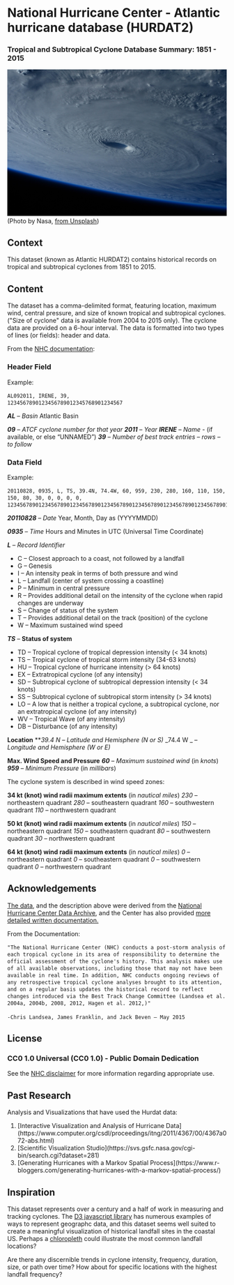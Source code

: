 
# National Hurricane Center - Atlantic hurricane database (HURDAT2)

### Tropical and Subtropical Cyclone Database Summary: 1851 - 2015

![Satellite Image of Hurricane](/images/NASA_hurricane.jpg)
(Photo by Nasa, [from Unsplash](https://unsplash.com/@nasa))

## Context
This dataset (known as Atlantic HURDAT2) contains historical records
on tropical and subtropical cyclones from 1851 to 2015.

## Content
The dataset has a comma-delimited format, featuring location, maximum wind,
central pressure, and size of known tropical and subtropical cyclones.
("Size of cyclone" data is available from 2004 to 2015 only).  The cyclone
data are provided on a 6-hour interval.  The data is formatted into two types
of lines (or fields): header and data.

From the [NHC documentation](http://www.nhc.noaa.gov/data/hurdat/hurdat2-format-atlantic.pdf):

### Header Field

Example:
```
AL092011, IRENE, 39,
1234567890123456789012345768901234567
```
**_AL_** – *Basin*
Atlantic Basin

**_09_** – *ATCF cyclone number for that year*
**_2011_** – *Year*
**_IRENE_** – *Name* - (if available, or else “UNNAMED”)
**_39_** – *Number of best track entries – rows – to follow*

### Data Field

Example:
```
20110828, 0935, L, TS, 39.4N, 74.4W, 60, 959, 230, 280, 160, 110, 150, 150, 80, 30, 0, 0, 0, 0,
123456789012345678901234567890123456789012345678901234567890123456789012345678901234567890123456789012345678901234567890
```

**_20110828_** – *Date*
Year, Month, Day as (YYYYMMDD)

**_0935_** – *Time*
Hours and Minutes in UTC (Universal Time Coordinate)

**_L_** – *Record Identifier*
<ul>
<li>C – Closest approach to a coast, not followed by a landfall</li>
<li>G – Genesis</li>
<li>I – An intensity peak in terms of both pressure and wind</li>
<li>L – Landfall (center of system crossing a coastline)</li>
<li>P – Minimum in central pressure</li>
<li>R – Provides additional detail on the intensity of the cyclone when rapid changes are underway</li>
<li>S – Change of status of the system</li>
<li>T – Provides additional detail on the track (position) of the cyclone</li>
<li>W – Maximum sustained wind speed</li>
</ul>

**_TS_** – **Status of system**
<ul>
<li>TD – Tropical cyclone of tropical depression intensity (< 34 knots)</li>
<li>TS – Tropical cyclone of tropical storm intensity (34-63 knots)</li>
<li>HU – Tropical cyclone of hurricane intensity (> 64 knots)</li>
<li>EX – Extratropical cyclone (of any intensity)</li>
<li>SD – Subtropical cyclone of subtropical depression intensity (< 34 knots)</li>
<li>SS – Subtropical cyclone of subtropical storm intensity (> 34 knots)</li>
<li>LO – A low that is neither a tropical cyclone, a subtropical cyclone, nor an extratropical cyclone (of any intensity)</li>
<li>WV – Tropical Wave (of any intensity)</li>
<li>DB – Disturbance (of any intensity)</li>
</ul>

**Location**
**_39.4 N_ – *Latitude and Hemisphere (N or S)*
_74.4 W _ – *Longitude and Hemisphere (W or E)*

**Max. Wind Speed and Pressure**
**_60_** – *Maximum sustained wind* (in _knots_)
**_959_** – *Minimum Pressure* (in _millibars_)

The cyclone system is described in wind speed zones:

**34 kt (knot) wind radii maximum extents** (in _nautical miles_)
_230_ – northeastern quadrant
_280_ – southeastern quadrant
_160_ – southwestern quadrant
_110_ – northwestern quadrant

**50 kt (knot) wind radii maximum extents** (in _nautical miles_)
_150_ – northeastern quadrant
_150_ – southeastern quadrant
_80_  – southwestern quadrant
_30_ – northwestern quadrant

**64 kt (knot) wind radii maximum extents** (in _nautical miles_)
_0_ – northeastern quadrant
_0_ – southeastern quadrant
_0_ – southwestern quadrant
_0_ – northwestern quadrant

## Acknowledgements

[The data](http://www.nhc.noaa.gov/data/#hurdat), and the description above were derived from the [National Hurricane
Center Data Archive](http://www.nhc.noaa.gov/data/), and the Center has also provided [more detailed written documentation.](http://www.nhc.noaa.gov/data/hurdat/hurdat2-format-atlantic.pdf)

From the Documentation:
```
"The National Hurricane Center (NHC) conducts a post-storm analysis of each tropical cyclone in its area of responsibility to determine the official assessment of the cyclone's history. This analysis makes use of all available observations, including those that may not have been available in real time. In addition, NHC conducts ongoing reviews of any retrospective tropical cyclone analyses brought to its attention, and on a regular basis updates the historical record to reflect changes introduced via the Best Track Change Committee (Landsea et al. 2004a, 2004b, 2008, 2012, Hagen et al. 2012,)"

-Chris Landsea, James Franklin, and Jack Beven – May 2015
```

## License

### CC0 1.0 Universal (CC0 1.0) - Public Domain Dedication

See the [NHC disclaimer](http://www.weather.gov/disclaimer) for more information
regarding appropriate use.

## Past Research

Analysis and Visualizations that have used the Hurdat data:
<ol>
<li>[Interactive Visualization and Analysis of Hurricane Data](https://www.computer.org/csdl/proceedings/itng/2011/4367/00/4367a072-abs.html)</li>
<li>[Scientific Visualization Studio](https://svs.gsfc.nasa.gov/cgi-bin/search.cgi?dataset=281)</li>
<li>[Generating Hurricanes with a Markov Spatial Process](https://www.r-bloggers.com/generating-hurricanes-with-a-markov-spatial-process/)</li>
</ol>

## Inspiration

This dataset represents over a century and a half of work in measuring and
tracking cyclones.  The [D3 javascript library](https://d3js.org/) has numerous examples of ways to
represent geographc data, and this dataset seems well suited to create a meaningful
visualization of historical landfall sites in the coastal US.  Perhaps a [chloropleth](http://bl.ocks.org/mbostock/4060606)
could illustrate the most common landfall locations?

Are there any discernible trends in cyclone intensity, frequency, duration,
size, or path over time?  How about for specific locations with the
highest landfall frequency?
